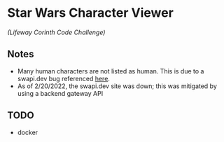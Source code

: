 # Star Wars Character Viewer
*(Lifeway Corinth Code Challenge)*  

## Notes
* Many human characters are not listed as human. This is due to a swapi.dev bug referenced [here](https://github.com/Juriy/swapi/issues/5#issuecomment-1036982287).
* As of 2/20/2022, the swapi.dev site was down; this was mitigated by using a backend gateway API

## TODO
* docker
